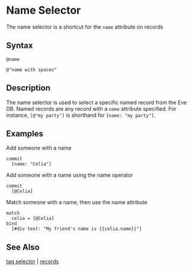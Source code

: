 # Name Selector

The name selector is a shortcut for the `name` attribute on records

## Syntax

```eve
@name

@"name with spaces"
```

## Description

The name selector is used to select a specific named record from the Eve DB. Named records are any record with a `name` attribute specified. For instance, `[@"my party"]` is shorthand for `[name: "my party"]`.

## Examples

Add someone with a name

```eve
commit
  [name: "Celia"]
```

Add someone with a name using the name operator

```eve
commit
  [@Celia]
```

Match someone with a name, then use the name attribute

```eve
match
  celia = [@Celia]
bind
  [#div text: "My friend's name is {{celia.name}}"]
```

## See Also

[tag selector](../tags) | [records](../records)